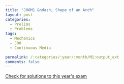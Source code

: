 ```yaml
---
title: "J00M1 &ndash; Shape of an Arch"
layout: post
categories:
  - Prelims
  - Problems
tags:
  - Mechanics
  - J00
  - Continuous Media

permalink: /:categories/:year/:month/M1:output_ext
comments: false
---
```

<object data="2000J1M.pdf" type="application/pdf" width="100%" height="500"></object>
<div class="message"><a href='https://princetonprelim.com/prelim/4/'>Check for solutions to this year's exam</a></div>